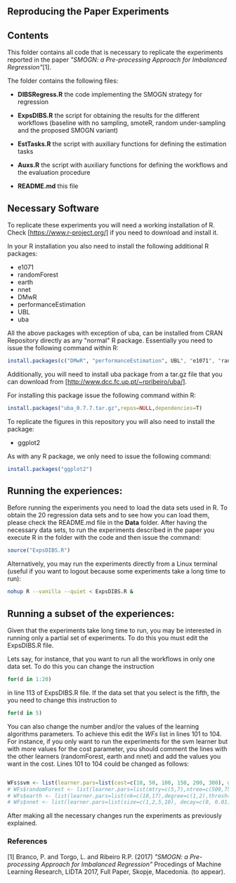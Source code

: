 ## Reproducing the Paper Experiments

## Contents

  This folder contains  all code that is necessary to replicate the
  experiments reported in the paper *"SMOGN: a Pre-processing Approach for Imbalanced Regression"*[1]. 

  The folder contains the following files:

  - **DIBSRegress.R** the code implementing the SMOGN strategy for regression

  - **ExpsDIBS.R** the script for obtaining the results for the different workflows (baseline with no sampling, smoteR, random under-sampling and the proposed SMOGN variant)

  - **EstTasks.R** the script with auxiliary functions for defining the estimation tasks
  
  - **Auxs.R** the script with auxiliary functions for defining the workflows and the evaluation procedure

  - **README.md** this file

## Necessary Software

To replicate these experiments you will need a working installation
  of R. Check [https://www.r-project.org/] if you need to download and install it.

In your R installation you also need to install the following additional R packages:

  - e1071
  - randomForest
  - earth
  - nnet
  - DMwR
  - performanceEstimation
  - UBL
  - uba

  All the above packages with exception of uba, can be installed from CRAN Repository directly as any "normal" R package. Essentially you need to issue the following command within R:

```r
install.packages(c("DMwR", "performanceEstimation", UBL", "e1071", "randomForest", "earth", "nnet"))
```

Additionally, you will need to install uba package from a tar.gz file that you can download from [http://www.dcc.fc.up.pt/~rpribeiro/uba/]. 

For installing this package issue the following command within R:
```r
install.packages("uba_0.7.7.tar.gz",repos=NULL,dependencies=T)
```

To replicate the figures in this repository you will also need to install the package:

  - ggplot2

As with any R package, we only need to issue the following command:

```r
install.packages("ggplot2")
```


## Running the experiences:

  Before running the experiments you need to load the data sets used in R. To obtain the 20 regression data sets and to see how you can load them, please check the README.md file in the **Data** folder. After having the necessary data sets, to run the experiments described in the paper you execute R in the folder with the code and then issue the command:
```r
source("ExpsDIBS.R")
```

Alternatively, you may run the experiments directly from a Linux terminal
  (useful if you want to logout because some experiments take a long
  time to run):

```bash
nohup R --vanilla --quiet < ExpsDIBS.R &
```

## Running a subset of the experiences:

  Given that the experiments take  long time to run, you may be interested in running only a partial set of experiments. To do this you must edit the ExpsDIBS.R file. 
  
  Lets say, for instance, that you want to run all the workflows in only one data set. To do this you can change the instruction 
  ```r 
  for(d in 1:20)
  ``` 
  in line 113 of ExpsDIBS.R file. If the data set that you select is the fifth, the you need to change this instruction to 
 ```r
 for(d in 5)
 ```
  
  You can also change the number and/or the values of the learning algorithms parameters. To achieve this edit the *WFs* list in lines 101 to 104. For instance, if you only want to run the experiments for the svm learner but with more values for the cost parameter, you should comment the lines with the other learners (randomForest, earth and nnet) and add the values you want in the cost. Lines 101 to 104 could be changed as follows:
  
```r

WFs$svm <- list(learner.pars=list(cost=c(10, 50, 100, 150, 200, 300), gamma=c(0.01,0.001)))
# WFs$randomForest <- list(learner.pars=list(mtry=c(5,7),ntree=c(500,750,1500)))
# WFs$earth <- list(learner.pars=list(nk=c(10,17),degree=c(1,2),thresh=c(0.01,0.001)))
# WFs$nnet <- list(learner.pars=list(size=c(1,2,5,10), decay=c(0, 0.01)))

```

  
  After making all the necessary changes run the experiments as previously explained.

### References
[1] Branco, P. and Torgo, L. and Ribeiro R.P. (2017) *"SMOGN: a Pre-processing Approach for Imbalanced Regression"*  Procedings of Machine Learning Research, LIDTA 2017, Full Paper, Skopje, Macedonia. (to appear).
